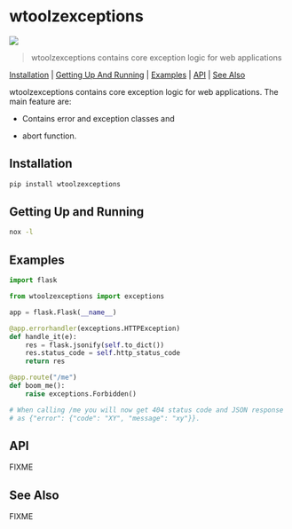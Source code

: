 # wtoolzexceptions

![](https://github.com/e-k-m/wtoolzexceptions/workflows/main/badge.svg)

> wtoolzexceptions contains core exception logic for web applications

[Installation](#installation) | [Getting Up And Running](#getting-up-and-running) | [Examples](#examples) | [API](#api) | [See Also](#see-also)

wtoolzexceptions contains core exception logic for web applications. The main feature are:

- Contains error and exception classes and

- abort function.

## Installation

```bash
pip install wtoolzexceptions
```

## Getting Up and Running

```bash
nox -l
```

## Examples

```python
import flask

from wtoolzexceptions import exceptions

app = flask.Flask(__name__)

@app.errorhandler(exceptions.HTTPException)
def handle_it(e):
    res = flask.jsonify(self.to_dict())
    res.status_code = self.http_status_code
    return res

@app.route("/me")
def boom_me():
    raise exceptions.Forbidden()

# When calling /me you will now get 404 status code and JSON response
# as {"error": {"code": "XY", "message": "xy"}}.
```

## API

FIXME

## See Also

FIXME